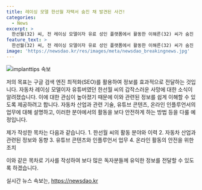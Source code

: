 ```yaml
---
title: 레이싱 모델 한선월 자택서 숨진 채 발견된 사건!
categories:
  - News
excerpt: >
  한선월(32) 씨, 전 레이싱 모델이자 유료 성인 플랫폼에서 활동한 이해른(32) 씨가 숨진 사실이 알려졌다. 경찰은 타살 의심이 없다고 밝혔으며, 그의 사망 원인에 대한 자세한 정보는 아직 알려지지 않았다. 한선월은 유튜브, 틱톡, 모델, 그리고 인플루언서로 활동했으며, 그의 갑작스러운 사망으로 네티즌들은 안타까움을 표했다. 고인은 레이싱모델로 알려져 유튜브와 유료 성인 플랫폼에서의 다양한 활동을 펼쳤다.
feature_text: >
  한선월(32) 씨, 전 레이싱 모델이자 유료 성인 플랫폼에서 활동한 이해른(32) 씨가 숨진 사실이 알려졌다. 경찰은 타살 의심이 없다고 밝혔으며, 그의 사망 원인에 대한 자세한 정보는 아직 알려지지 않았다. 한선월은 유튜브, 틱톡, 모델, 그리고 인플루언서로 활동했으며, 그의 갑작스러운 사망으로 네티즌들은 안타까움을 표했다. 고인은 레이싱모델로 알려져 유튜브와 유료 성인 플랫폼에서의 다양한 활동을 펼쳤다.
image: 'https://newsdao.kr/res/images/meta/newsdao_breakingnews.jpg'
---
```


<p><img src="https://newsdao.kr/res/images/meta/newsdao_breakingnews.jpg" alt="implanttips 속보" /></p>

<p>저의 목표는 구글 검색 엔진 최적화(SEO)를 활용하여 정보를 효과적으로 전달하는 것입니다. 자동차 레이싱 모델이자 유튜버였던 한선월 씨의 갑작스러운 사망에 대한 소식이 알려졌습니다. 이에 대한 관심이 높아졌기 때문에 이와 관련된 정보를 쉽게 이해할 수 있도록 제공하려고 합니다. 자동차 산업과 관련 기술, 유튜브 콘텐츠, 온라인 인플루언서의 업무에 대해 설명하고, 이러한 분야에서의 활동을 보다 안전하게 하는 방법 등을 다룰 예정입니다.</p>

<p>제가 작성한 목차는 다음과 같습니다.
1. 한선월 씨의 활동 분야와 이력
2. 자동차 산업과 관련된 정보와 동향
3. 유튜브 콘텐츠와 인플루언서 업무
4. 온라인 활동의 안전을 위한 조치</p>

<p>이와 같은 목차로 기사를 작성하여 보다 많은 독자분들께 유익한 정보를 전달할 수 있도록 하겠습니다.</p>
실시간 뉴스 속보는, <a href="https://newsdao.kr" rel="dofollow">https://newsdao.kr</a>


